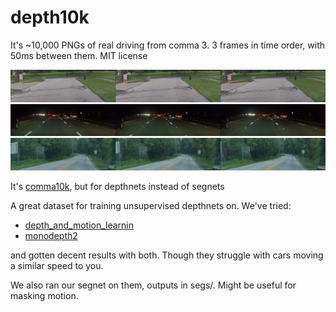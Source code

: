 # depth10k

It's ~10,000 PNGs of real driving from comma 3. 3 frames in time order, with 50ms between them. MIT license

![Alt](imgs/00010_f_7aae592fc08e895f_2021-07-19--08-27-56_18_884.png)
![Alt](imgs/00129_f_e0001dc12a80b287_2021-09-06--18-24-10_93_883.png)
![Alt](imgs/00622_f_597b2770d03838db_2021-07-29--11-32-08_31_386.png)

It's [comma10k](https://github.com/commaai/comma10k), but for depthnets instead of segnets

A great dataset for training unsupervised depthnets on. We've tried:
* [depth_and_motion_learnin](https://github.com/google-research/google-research/tree/master/depth_and_motion_learning)
* [monodepth2](https://github.com/nianticlabs/monodepth2)

and gotten decent results with both. Though they struggle with cars moving a similar speed to you.

We also ran our segnet on them, outputs in segs/. Might be useful for masking motion.

